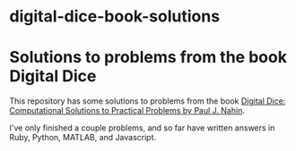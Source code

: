 digital-dice-book-solutions
===========================

# Solutions to problems from the book Digital Dice

This repository has some solutions to problems from the book [Digital Dice: Computational Solutions to Practical Problems by Paul J. Nahin](http://www.amazon.com/Digital-Dice-Computational-Solutions-Probability/dp/0691158215).


I've only finished a couple problems, and so far have written answers in Ruby, Python, MATLAB, and Javascript.

